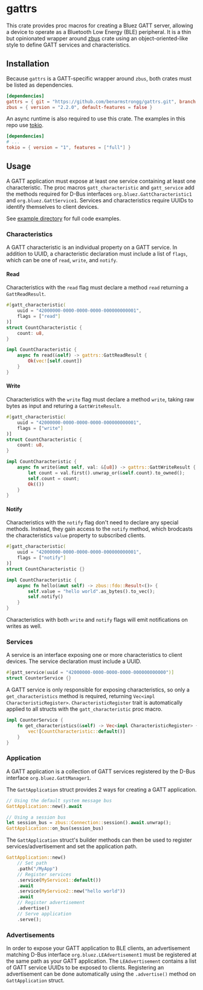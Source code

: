 # gattrs

This crate provides proc macros for creating a Bluez GATT server, allowing a device to operate as a Bluetooth Low Energy (BLE) peripheral. It is a thin but opinionated wrapper around [zbus](https://docs.rs/zbus/latest/zbus/) crate using an object-oriented-like style to define GATT services and characteristics.

## Installation

Because `gattrs` is a GATT-specific wrapper around `zbus`, both crates must be listed as dependencies.

```toml
[dependencies]
gattrs = { git = "https://github.com/benarmstrongg/gattrs.git", branch = "main" }
zbus = { version = "2.2.0", default-features = false }
```

An async runtime is also required to use this crate. The examples in this repo use [tokio](https://docs.rs/tokio/latest/tokio/).

```toml
[dependencies]
# ...
tokio = { version = "1", features = ["full"] }
```

## Usage

A GATT application must expose at least one service containing at least one characteristic. The proc macros `gatt_characteristic` and `gatt_service` add the methods required for D-Bus interfaces `org.bluez.GattCharacteristic1` and `org.bluez.GattService1`. Services and characteristics require UUIDs to identify themselves to client devices.

See [example directory](https://github.com/benarmstrongg/gattrs/tree/main/example) for full code examples.

### Characteristics

A GATT characteristic is an individual property on a GATT service. In addition to UUID, a characteristic declaration must include a list of `flags`, which can be one of `read`, `write`, and `notify`.

#### Read

Characteristics with the `read` flag must declare a method `read` returning a `GattReadResult`.

```rust
#[gatt_characteristic(
    uuid = "42000000-0000-0000-0000-000000000001",
    flags = ["read"]
)]
struct CountCharacteristic {
    count: u8,
}

impl CountCharacteristic {
    async fn read(&self) -> gattrs::GattReadResult {
        Ok(vec![self.count])
    }
}
```

#### Write

Characteristics with the `write` flag must declare a method `write`, taking raw bytes as input and returing a `GattWriteResult`.

```rust
#[gatt_characteristic(
    uuid = "42000000-0000-0000-0000-000000000001",
    flags = ["write"]
)]
struct CountCharacteristic {
    count: u8,
}

impl CountCharacteristic {
    async fn write(&mut self, val: &[u8]) -> gattrs::GattWriteResult {
        let count = val.first().unwrap_or(&self.count).to_owned();
        self.count = count;
        Ok(())
    }
}
```

#### Notify

Characteristics with the `notify` flag don't need to declare any special methods. Instead, they gain access to the `notify` method, which brodcasts the characteristics `value` property to subscribed clients.

```rust
#[gatt_characteristic(
    uuid = "42000000-0000-0000-0000-000000000001",
    flags = ["notify"]
)]
struct CountCharacteristic {}

impl CountCharacteristic {
    async fn hello(&mut self) -> zbus::fdo::Result<()> {
        self.value = "hello world".as_bytes().to_vec();
        self.notify()
    }
}
```

Characteristics with both `write` and `notify` flags will emit notifications on writes as well.

### Services

A service is an interface exposing one or more characteristics to client devices. The service declaration must include a UUID.

```rust
#[gatt_service(uuid = "42000000-0000-0000-0000-000000000000")]
struct CounterService {}
```

A GATT service is only responsible for exposing characteristics, so only a `get_characteristics` method is required, returning `Vec<impl CharacteristicRegister>`. `CharacteristicRegister` trait is automatically applied to all structs with the `gatt_characteristic` proc macro.

```rust
impl CounterService {
    fn get_characteristics(&self) -> Vec<impl CharacteristicRegister> {
        vec![CountCharacteristic::default()]
    }
}
```

### Application

A GATT application is a collection of GATT services registered by the D-Bus interface `org.bluez.GattManager1`.

The `GattApplication` struct provides 2 ways for creating a GATT application.

```rust
// Using the default system message bus
GattApplication::new().await

// Using a session bus
let session_bus = zbus::Connection::session().await.unwrap();
GattApplication::on_bus(session_bus)
```

The `GattApplication` struct's builder methods can then be used to register services/advertisement and set the application path.

```rust
GattApplication::new()
    // Set path
    .path("/MyApp")
    // Register services
    .service(MyService1::default())
    .await
    .service(MyService2::new("hello world"))
    .await
    // Register advertisement
    .advertise()
    // Serve application
    .serve();
```

### Advertisements

In order to expose your GATT application to BLE clients, an advertisement matching D-Bus interface `org.bluez.LEAdvertisement1` must be registered at the same path as your GATT application. The `LEAdvertisement` contains a list of GATT service UUIDs to be exposed to clients. Registering an advertisement can be done automatically using the `.advertise()` method on `GattApplication` struct.
